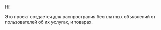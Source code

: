 Hi!

Это проект создается для распространия бесплатных объявлений от пользователей об их услугах, и товарах.
